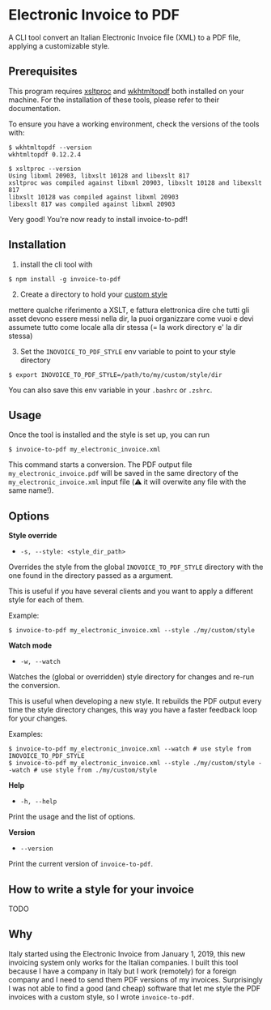 
# Electronic Invoice to PDF

A CLI tool convert an Italian Electronic Invoice file (XML) to a PDF file, applying a customizable style.

## Prerequisites

This program requires [xsltproc](http://xmlsoft.org/XSLT/xsltproc.html) and [wkhtmltopdf](https://wkhtmltopdf.org/) both installed on your machine. For the installation of these tools, please refer to their documentation.

To ensure you have a working environment, check the versions of the tools with:

```
$ wkhtmltopdf --version
wkhtmltopdf 0.12.2.4

$ xsltproc --version
Using libxml 20903, libxslt 10128 and libexslt 817
xsltproc was compiled against libxml 20903, libxslt 10128 and libexslt 817
libxslt 10128 was compiled against libxml 20903
libexslt 817 was compiled against libxml 20903
```

Very good! You're now ready to install invoice-to-pdf!

## Installation

1. install the cli tool with

```
$ npm install -g invoice-to-pdf
```

2. Create a directory to hold your [custom style](./CUSTOM_STYLES.md)

mettere qualche riferimento a XSLT, e fattura elettronica
dire che tutti gli asset devono essere messi nella dir, la puoi organizzare come vuoi e devi assumete tutto come locale alla dir stessa (= la work directory e' la dir stessa)

3. Set the `INOVOICE_TO_PDF_STYLE` env variable to point to your style directory
```
$ export INOVOICE_TO_PDF_STYLE=/path/to/my/custom/style/dir
```
You can also save this env variable in your `.bashrc` or `.zshrc`.

## Usage

Once the tool is installed and the style is set up, you can run

```
$ invoice-to-pdf my_electronic_invoice.xml
```

This command starts a conversion. The PDF output file `my_electronic_invoice.pdf` will be saved in the same directory of the `my_electronic_invoice.xml` input file (:warning: it will overwite any file with the same name!).

## Options

**Style override**

* `-s, --style: <style_dir_path>`

Overrides the style from the global `INOVOICE_TO_PDF_STYLE` directory with the one found in the directory passed as a argument.

This is useful if you have several clients and you want to apply a different style for each of them.

Example:

```
$ invoice-to-pdf my_electronic_invoice.xml --style ./my/custom/style
```

**Watch mode**

* `-w, --watch`

Watches the (global or overridden) style directory for changes and re-run the conversion.

This is useful when developing a new style. It rebuilds the PDF output every time the style directory changes, this way you have a faster feedback loop for your changes.

Examples:

```
$ invoice-to-pdf my_electronic_invoice.xml --watch # use style from INOVOICE_TO_PDF_STYLE
$ invoice-to-pdf my_electronic_invoice.xml --style ./my/custom/style --watch # use style from ./my/custom/style
```

**Help**

* `-h, --help`

Print the usage and the list of options.

**Version**

* `--version`
  
Print the current version of `invoice-to-pdf`.


## How to write a style for your invoice

TODO

## Why

Italy started using the Electronic Invoice from January 1, 2019, this new invoicing system only works for the Italian companies.
I built this tool because I have a company in Italy but I work (remotely) for a foreign company and I need to send them PDF versions of my invoices.
Surprisingly I was not able to find a good (and cheap) software that let me style the PDF invoices with a custom style, so I wrote `invoice-to-pdf`.
